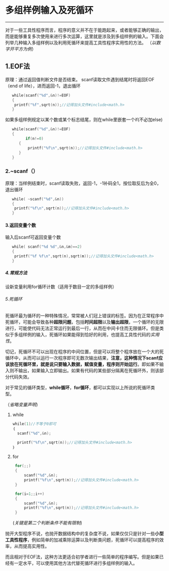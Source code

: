 # 多组样例输入及死循环
----------------------
对于一些工具性程序而言，程序的意义并不在于能跑起来，或者能够正确的输出，而是能够重复多次使用来进行多次运算，这里就是涉及到多组样例的输入。下面会列举几种输入多组样例以及利用死循环来提高工具性程序实用性的方法。
（*以数字开平方为例*）
## 1.EOF法
原理：通过返回值判断文件是否结束。
     scanf读取文件遇到结尾时将返回EOF（end of life），进而返回-1，退出循环
```go
   while(scanf("%d",&n)!=EOF)
   {
    printf("%f",sqrt(n));//记得加头文件#include<math.h>
   }
```
如果多组样例规定以某个数或某个标志结尾，则在while里嵌套一个if(不必加else)
```go
   while(scanf("%d",&n)!=EOF)
   {
         if(n!=0)
      {
          printf("%f\n",sqrt(n));//记得加头文件#include<math.h>
      }
   }
```

### 2.~scanf（）

原理：当样例结束时，scanf读取失败，返回-1，-1补码全1，按位取反后为全0，退出循环
```go
   while( ~scanf("%d",&n))
   {
    printf("%f\n",sqrt(n));//记得加头文件#include<math.h>
   }
```
#### 3.返回变量个数
输入后scanf可返回变量个数
```go
   while( scanf("%d %d",&n,&m)==2)
   {
    printf("%f %f\n",sqrt(n),sqrt(m));//记得加头文件#include<math.h>
   }
```
##### 4.常规方法
  设新变量利用for循环计数（适用于数目一定的多组样例）
     
###### 5.死循环
死循环最为循环的一种特殊情况，常常被人们冠上错误的标签。因为在正常程序中死循环，可能会导致各种**超限问题**，包括**时间超限**以及**输出超限**，一个循环的无限进行，可能使代码无法正常运行到最后一行，从而在中间卡住而无限循环。但是类似于多组样例的输入，死循环如果能得到恰好的利用，也提高工具性代码的*实用性*。

切记，死循环不可以出现在程序的中间位置，但是可以将整个程序放在一个大的死循环中，从而可以运行一次程序即可无数次输出结果，**注意，这种情况下scanf应该放在死循环里，就是说只要输入数据，赋值变量，程序则开始运行**。即如果不输入则不输出，如果输入立即输出。如果有代码的某些部分隔离在死循环外，则该部分代码失效。

对于常见的循环类型，**while循环**，**for循环**，都可以实现以上所说的死循环类型。

（*省略变量声明*）
1. while
   ```go
   while(1)//不等于0即可
   ｛
     scanf("%d",&n);

     printf("%f\n",sqrt(n));//记得加头文件#include<math.h>
   ｝
   ```
2. for
   ```go
    for(;;)
    {
        scanf("%d",&n);
        printf("%f\n",sqrt(n));//记得加头文件#include<math.h>
    }
   ```
   ```go
    for(i=1;;i++)
    {
        scanf("%d",&n);
        printf("%f\n",sqrt(n));//记得加头文件#include<math.h>
    }

   ```
   (*关键是第二个判断条件不能有限制*)

抛开大型程序不说，也抛开数据结构中的复杂度不说，如果仅仅只是针对一些**小型工具性程序**，例如简单的加减乘除运算以及判断类问题，死循环可以提高程序的效率，从而提高实用性。

而且相对于EOF法，这种方法更适合初学者进行一些简单的程序编写。但是如果已经有一定水平，可以使用其他方法代替死循环进行多组样例的输入。






